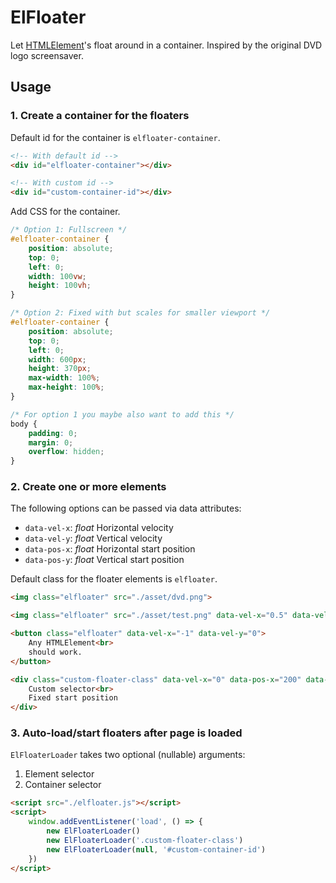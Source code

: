 # ElFloater

Let [HTMLElement](https://developer.mozilla.org/en-US/docs/Web/API/HTMLElement)'s float around in a container.
Inspired by the original DVD logo screensaver.




## Usage


### 1. Create a container for the floaters

Default id for the container is `elfloater-container`.

```html
<!-- With default id -->
<div id="elfloater-container"></div>

<!-- With custom id -->
<div id="custom-container-id"></div>

```

Add CSS for the container.

```css
/* Option 1: Fullscreen */
#elfloater-container {
    position: absolute;
    top: 0;
    left: 0;
    width: 100vw;
    height: 100vh;
}

/* Option 2: Fixed with but scales for smaller viewport */
#elfloater-container {
    position: absolute;
    top: 0;
    left: 0;
    width: 600px;
    height: 370px;
    max-width: 100%;
    max-height: 100%;
}

/* For option 1 you maybe also want to add this */
body {
    padding: 0;
    margin: 0;
    overflow: hidden;
}
```


### 2. Create one or more elements

The following options can be passed via data attributes:
- `data-vel-x`: *float* Horizontal velocity
- `data-vel-y`: *float* Vertical velocity
- `data-pos-x`: *float* Horizontal start position
- `data-pos-y`: *float* Vertical start position

Default class for the floater elements is `elfloater`.

```html
<img class="elfloater" src="./asset/dvd.png">

<img class="elfloater" src="./asset/test.png" data-vel-x="0.5" data-vel-y="3">

<button class="elfloater" data-vel-x="-1" data-vel-y="0">
    Any HTMLElement<br>
    should work.
</button>

<div class="custom-floater-class" data-vel-x="0" data-pos-x="200" data-pos-y="100">
    Custom selector<br>
    Fixed start position
</div>
```


### 3. Auto-load/start floaters after page is loaded

`ElFloaterLoader` takes two optional (nullable) arguments:
1. Element selector
2. Container selector

```html
<script src="./elfloater.js"></script>
<script>
    window.addEventListener('load', () => {
        new ElFloaterLoader()
        new ElFloaterLoader('.custom-floater-class')
        new ElFloaterLoader(null, '#custom-container-id')
    })
</script>
```
